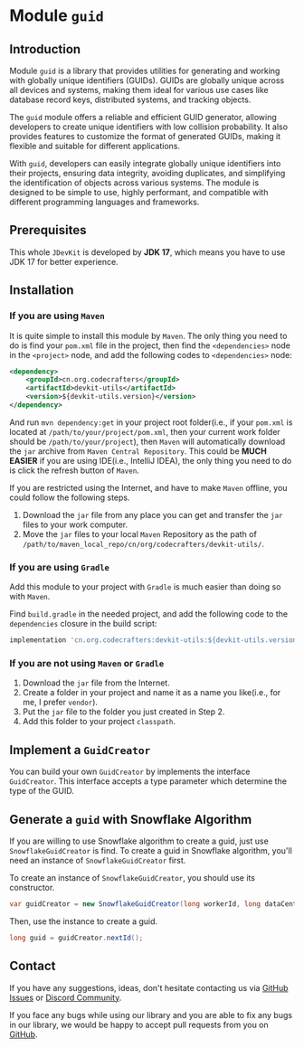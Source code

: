 # Module `guid`

## Introduction

Module `guid` is a library that provides utilities for generating and working with globally unique identifiers (GUIDs). GUIDs are globally unique across all devices and systems, making them ideal for various use cases like database record keys, distributed systems, and tracking objects.

The `guid` module offers a reliable and efficient GUID generator, allowing developers to create unique identifiers with low collision probability. It also provides features to customize the format of generated GUIDs, making it flexible and suitable for different applications.

With `guid`, developers can easily integrate globally unique identifiers into their projects, ensuring data integrity, avoiding duplicates, and simplifying the identification of objects across various systems. The module is designed to be simple to use, highly performant, and compatible with different programming languages and frameworks.

## Prerequisites

This whole `JDevKit` is developed by **JDK 17**, which means you have to use JDK 17 for better experience.

## Installation

### If you are using `Maven`

It is quite simple to install this module by `Maven`. The only thing you need to do is find your `pom.xml` file in the project, then find the `<dependencies>` node in the `<project>` node, and add the following codes to `<dependencies>` node:

```xml
<dependency>
	<groupId>cn.org.codecrafters</groupId>
    <artifactId>devkit-utils</artifactId>
    <version>${devkit-utils.version}</version>
</dependency>
```

And run `mvn dependency:get` in your project root folder(i.e., if your `pom.xml` is located at `/path/to/your/project/pom.xml`, then your current work folder should be `/path/to/your/project`), then `Maven` will automatically download the `jar` archive from `Maven Central Repository`. This could be **MUCH EASIER** if you are using IDE(i.e., IntelliJ IDEA), the only thing you need to do is click the refresh button of `Maven`.

If you are restricted using the Internet, and have to make `Maven` offline, you could follow the following steps.

1. Download the `jar` file from any place you can get and transfer the `jar` files to your work computer.
2. Move the `jar` files to your local `Maven` Repository as the path of `/path/to/maven_local_repo/cn/org/codecrafters/devkit-utils/`.

### If you are using `Gradle`

Add this module to your project with `Gradle` is much easier than doing so with `Maven`.

Find `build.gradle` in the needed project, and add the following code to the `dependencies` closure in the build script:

```groovy
implementation 'cn.org.codecrafters:devkit-utils:${devkit-utils.version}'
```

### If you are not using `Maven` or `Gradle`

1. Download the `jar` file from the Internet.
2. Create a folder in your project and name it as a name you like(i.e., for me, I prefer `vendor`).
3. Put the `jar` file to the folder you just created in Step 2.
4. Add this folder to your project `classpath`.

## Implement a `GuidCreator`

You can build your own `GuidCreator` by implements the interface `GuidCreator`. This interface accepts a type parameter which determine the type of the GUID.

## Generate a `guid` with Snowflake Algorithm

If you are willing to use Snowflake algorithm to create a guid, just use `SnowflakeGuidCreator` is find. To create a guid in Snowflake algorithm, you'll need an instance of `SnowflakeGuidCreator` first.

To create an instance of `SnowflakeGuidCreator`, you should use its constructor.

```java
var guidCreator = new SnowflakeGuidCreator(long workerId, long dataCentreId[, long startEpoch]);
```

Then, use the instance to create a guid.

```java
long guid = guidCreator.nextId();
```

## Contact

If you have any suggestions, ideas, don't hesitate contacting us via [GitHub Issues](https://github.com/CodeCraftersCN/jdevkit/issues/new) or [Discord Community](https://discord.gg/NQK9tjcBB8). 

If you face any bugs while using our library and you are able to fix any bugs in our library, we would be happy to accept pull requests from you on [GitHub](https://github.com/CodeCraftersCN/jdevkit/compare).